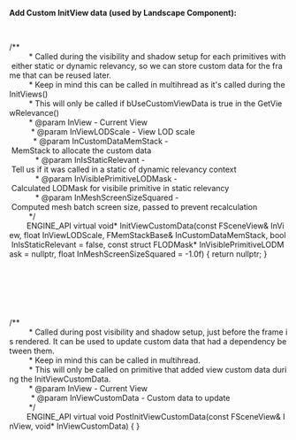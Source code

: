 **Add Custom InitView data (used by Landscape Component):**

 

/\*\*   
         \* Called during the visibility and shadow setup for each primitives with either static or dynamic relevancy, so we can store custom data for the frame that can be reused later.   
         \* Keep in mind this can be called in multihread as it's called during the InitViews()  
         \* This will only be called if bUseCustomViewData is true in the GetViewRelevance()  
         \* @param InView - Current View  
          \* @param InViewLODScale - View LOD scale  
           \* @param InCustomDataMemStack - MemStack to allocate the custom data  
            \* @param InIsStaticRelevant - Tell us if it was called in a static of dynamic relevancy context  
            \* @param InVisiblePrimitiveLODMask - Calculated LODMask for visibile primitive in static relevancy  
            \* @param InMeshScreenSizeSquared - Computed mesh batch screen size, passed to prevent recalculation  
         \*/  
        ENGINE\_API virtual void\* InitViewCustomData(const FSceneView& InView, float InViewLODScale, FMemStackBase& InCustomDataMemStack, bool InIsStaticRelevant = false, const struct FLODMask\* InVisiblePrimitiveLODMask = nullptr, float InMeshScreenSizeSquared = -1.0f) { return nullptr; }

 

 

 

/\*\*  
         \* Called during post visibility and shadow setup, just before the frame is rendered. It can be used to update custom data that had a dependency between them.  
         \* Keep in mind this can be called in multihread.  
         \* This will only be called on primitive that added view custom data during the InitViewCustomData.  
         \* @param InView - Current View  
          \* @param InViewCustomData - Custom data to update  
         \*/          
        ENGINE\_API virtual void PostInitViewCustomData(const FSceneView& InView, void\* InViewCustomData) { }
